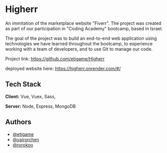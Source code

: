 # Higherr

An immitation of the marketplace website "Fiverr".
The project was created as part of our participation in "Coding Academy" bootcamp, based in Israel.

The goal of the project was to build an end-to-end web application using technologies we have learned throughout the bootcamp, to experience working with a team of developers, and to use Git to manage our code.

Project link: https://github.com/etigame/Higherr

deployed website here: https://higherr.onrender.com/#/

## Tech Stack

**Client:** Vue, Vuex, Sass,

**Server:** Node, Express, MongoDB

## Authors

- [@etigame](https://github.com/etigame)
- [@yairorchen](https://github.com/yairorchen)
- [@rorokoo](https://github.com/rorokoo)
